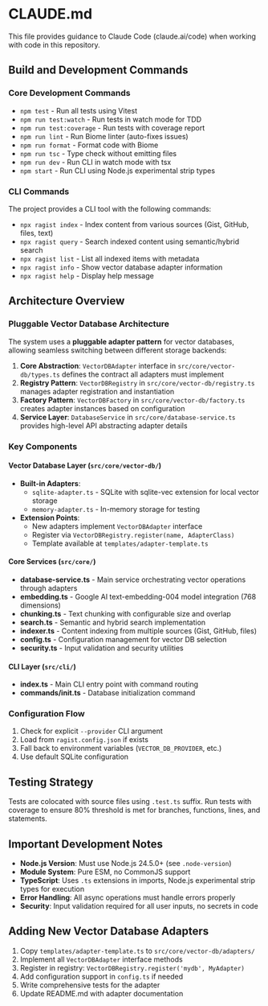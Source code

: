 # CLAUDE.md

This file provides guidance to Claude Code (claude.ai/code) when working with code in this repository.

## Build and Development Commands

### Core Development Commands
- `npm test` - Run all tests using Vitest
- `npm run test:watch` - Run tests in watch mode for TDD
- `npm run test:coverage` - Run tests with coverage report
- `npm run lint` - Run Biome linter (auto-fixes issues)
- `npm run format` - Format code with Biome
- `npm run tsc` - Type check without emitting files
- `npm run dev` - Run CLI in watch mode with tsx
- `npm start` - Run CLI using Node.js experimental strip types

### CLI Commands
The project provides a CLI tool with the following commands:
- `npx ragist index` - Index content from various sources (Gist, GitHub, files, text)
- `npx ragist query` - Search indexed content using semantic/hybrid search
- `npx ragist list` - List all indexed items with metadata
- `npx ragist info` - Show vector database adapter information
- `npx ragist help` - Display help message

## Architecture Overview

### Pluggable Vector Database Architecture
The system uses a **pluggable adapter pattern** for vector databases, allowing seamless switching between different storage backends:

1. **Core Abstraction**: `VectorDBAdapter` interface in `src/core/vector-db/types.ts` defines the contract all adapters must implement
2. **Registry Pattern**: `VectorDBRegistry` in `src/core/vector-db/registry.ts` manages adapter registration and instantiation
3. **Factory Pattern**: `VectorDBFactory` in `src/core/vector-db/factory.ts` creates adapter instances based on configuration
4. **Service Layer**: `DatabaseService` in `src/core/database-service.ts` provides high-level API abstracting adapter details

### Key Components

#### Vector Database Layer (`src/core/vector-db/`)
- **Built-in Adapters**:
  - `sqlite-adapter.ts` - SQLite with sqlite-vec extension for local vector storage
  - `memory-adapter.ts` - In-memory storage for testing
- **Extension Points**:
  - New adapters implement `VectorDBAdapter` interface
  - Register via `VectorDBRegistry.register(name, AdapterClass)`
  - Template available at `templates/adapter-template.ts`

#### Core Services (`src/core/`)
- **database-service.ts** - Main service orchestrating vector operations through adapters
- **embedding.ts** - Google AI text-embedding-004 model integration (768 dimensions)
- **chunking.ts** - Text chunking with configurable size and overlap
- **search.ts** - Semantic and hybrid search implementation
- **indexer.ts** - Content indexing from multiple sources (Gist, GitHub, files)
- **config.ts** - Configuration management for vector DB selection
- **security.ts** - Input validation and security utilities

#### CLI Layer (`src/cli/`)
- **index.ts** - Main CLI entry point with command routing
- **commands/init.ts** - Database initialization command

### Configuration Flow
1. Check for explicit `--provider` CLI argument
2. Load from `ragist.config.json` if exists
3. Fall back to environment variables (`VECTOR_DB_PROVIDER`, etc.)
4. Use default SQLite configuration

## Testing Strategy

Tests are colocated with source files using `.test.ts` suffix. Run tests with coverage to ensure 80% threshold is met for branches, functions, lines, and statements.

## Important Development Notes

- **Node.js Version**: Must use Node.js 24.5.0+ (see `.node-version`)
- **Module System**: Pure ESM, no CommonJS support
- **TypeScript**: Uses `.ts` extensions in imports, Node.js experimental strip types for execution
- **Error Handling**: All async operations must handle errors properly
- **Security**: Input validation required for all user inputs, no secrets in code

## Adding New Vector Database Adapters

1. Copy `templates/adapter-template.ts` to `src/core/vector-db/adapters/`
2. Implement all `VectorDBAdapter` interface methods
3. Register in registry: `VectorDBRegistry.register('mydb', MyAdapter)`
4. Add configuration support in `config.ts` if needed
5. Write comprehensive tests for the adapter
6. Update README.md with adapter documentation